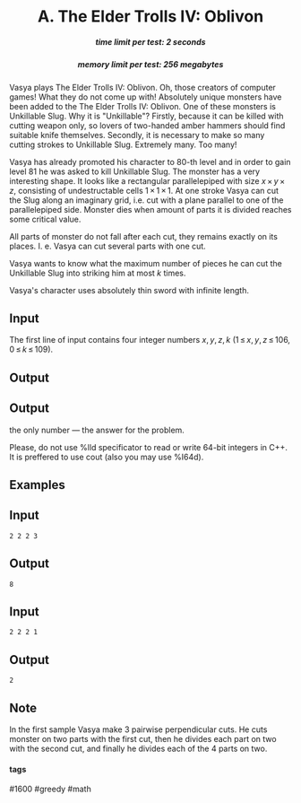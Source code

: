 <h1 style='text-align: center;'> A. The Elder Trolls IV: Oblivon</h1>

<h5 style='text-align: center;'>time limit per test: 2 seconds</h5>
<h5 style='text-align: center;'>memory limit per test: 256 megabytes</h5>

Vasya plays The Elder Trolls IV: Oblivon. Oh, those creators of computer games! What they do not come up with! Absolutely unique monsters have been added to the The Elder Trolls IV: Oblivon. One of these monsters is Unkillable Slug. Why it is "Unkillable"? Firstly, because it can be killed with cutting weapon only, so lovers of two-handed amber hammers should find suitable knife themselves. Secondly, it is necessary to make so many cutting strokes to Unkillable Slug. Extremely many. Too many! 

Vasya has already promoted his character to 80-th level and in order to gain level 81 he was asked to kill Unkillable Slug. The monster has a very interesting shape. It looks like a rectangular parallelepiped with size *x* × *y* × *z*, consisting of undestructable cells 1 × 1 × 1. At one stroke Vasya can cut the Slug along an imaginary grid, i.e. cut with a plane parallel to one of the parallelepiped side. Monster dies when amount of parts it is divided reaches some critical value.

All parts of monster do not fall after each cut, they remains exactly on its places. I. e. Vasya can cut several parts with one cut.

Vasya wants to know what the maximum number of pieces he can cut the Unkillable Slug into striking him at most *k* times.

Vasya's character uses absolutely thin sword with infinite length.

## Input

The first line of input contains four integer numbers *x*, *y*, *z*, *k* (1 ≤ *x*, *y*, *z* ≤ 106, 0 ≤ *k* ≤ 109).

## Output

## Output

 the only number — the answer for the problem.

Please, do not use %lld specificator to read or write 64-bit integers in C++. It is preffered to use cout (also you may use %I64d).

## Examples

## Input


```
2 2 2 3  

```
## Output


```
8
```
## Input


```
2 2 2 1  

```
## Output


```
2
```
## Note

In the first sample Vasya make 3 pairwise perpendicular cuts. He cuts monster on two parts with the first cut, then he divides each part on two with the second cut, and finally he divides each of the 4 parts on two.



#### tags 

#1600 #greedy #math 